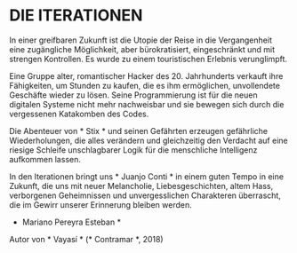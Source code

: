 DIE ITERATIONEN
===============

In einer greifbaren Zukunft ist die Utopie der Reise in die Vergangenheit eine zugängliche Möglichkeit, aber bürokratisiert, eingeschränkt und mit strengen Kontrollen. Es wurde zu einem touristischen Erlebnis verunglimpft.

Eine Gruppe alter, romantischer Hacker des 20. Jahrhunderts verkauft ihre Fähigkeiten, um Stunden zu kaufen, die es ihm ermöglichen, unvollendete Geschäfte wieder zu lösen. Seine Programmierung ist für die neuen digitalen Systeme nicht mehr nachweisbar und sie bewegen sich durch die vergessenen Katakomben des Codes.

Die Abenteuer von * Stix * und seinen Gefährten erzeugen gefährliche Wiederholungen, die alles verändern und gleichzeitig den Verdacht auf eine riesige Schleife unschlagbarer Logik für die menschliche Intelligenz aufkommen lassen.

In den Iterationen bringt uns * Juanjo Conti * in einem guten Tempo in eine Zukunft, die uns mit neuer Melancholie, Liebesgeschichten, altem Hass, verborgenen Geheimnissen und unvergesslichen Charakteren überrascht, die im Gewirr unserer Erinnerung bleiben werden.

* Mariano Pereyra Esteban *

Autor von * Vayasí * (* Contramar *, 2018)
